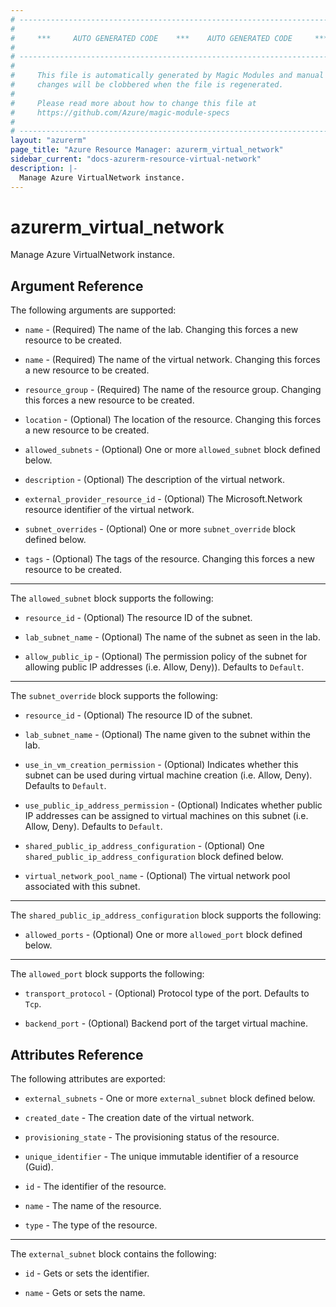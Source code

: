 ```yaml
---
# ----------------------------------------------------------------------------
#
#     ***     AUTO GENERATED CODE    ***    AUTO GENERATED CODE     ***
#
# ----------------------------------------------------------------------------
#
#     This file is automatically generated by Magic Modules and manual
#     changes will be clobbered when the file is regenerated.
#
#     Please read more about how to change this file at
#     https://github.com/Azure/magic-module-specs
#
# ----------------------------------------------------------------------------
layout: "azurerm"
page_title: "Azure Resource Manager: azurerm_virtual_network"
sidebar_current: "docs-azurerm-resource-virtual-network"
description: |-
  Manage Azure VirtualNetwork instance.
---
```


# azurerm_virtual_network

Manage Azure VirtualNetwork instance.


## Argument Reference

The following arguments are supported:

* `name` - (Required) The name of the lab. Changing this forces a new resource to be created.

* `name` - (Required) The name of the virtual network. Changing this forces a new resource to be created.

* `resource_group` - (Required) The name of the resource group. Changing this forces a new resource to be created.

* `location` - (Optional) The location of the resource. Changing this forces a new resource to be created.

* `allowed_subnets` - (Optional) One or more `allowed_subnet` block defined below.

* `description` - (Optional) The description of the virtual network.

* `external_provider_resource_id` - (Optional) The Microsoft.Network resource identifier of the virtual network.

* `subnet_overrides` - (Optional) One or more `subnet_override` block defined below.

* `tags` - (Optional) The tags of the resource. Changing this forces a new resource to be created.

---

The `allowed_subnet` block supports the following:

* `resource_id` - (Optional) The resource ID of the subnet.

* `lab_subnet_name` - (Optional) The name of the subnet as seen in the lab.

* `allow_public_ip` - (Optional) The permission policy of the subnet for allowing public IP addresses (i.e. Allow, Deny)). Defaults to `Default`.

---

The `subnet_override` block supports the following:

* `resource_id` - (Optional) The resource ID of the subnet.

* `lab_subnet_name` - (Optional) The name given to the subnet within the lab.

* `use_in_vm_creation_permission` - (Optional) Indicates whether this subnet can be used during virtual machine creation (i.e. Allow, Deny). Defaults to `Default`.

* `use_public_ip_address_permission` - (Optional) Indicates whether public IP addresses can be assigned to virtual machines on this subnet (i.e. Allow, Deny). Defaults to `Default`.

* `shared_public_ip_address_configuration` - (Optional) One `shared_public_ip_address_configuration` block defined below.

* `virtual_network_pool_name` - (Optional) The virtual network pool associated with this subnet.


---

The `shared_public_ip_address_configuration` block supports the following:

* `allowed_ports` - (Optional) One or more `allowed_port` block defined below.


---

The `allowed_port` block supports the following:

* `transport_protocol` - (Optional) Protocol type of the port. Defaults to `Tcp`.

* `backend_port` - (Optional) Backend port of the target virtual machine.

## Attributes Reference

The following attributes are exported:

* `external_subnets` - One or more `external_subnet` block defined below.

* `created_date` - The creation date of the virtual network.

* `provisioning_state` - The provisioning status of the resource.

* `unique_identifier` - The unique immutable identifier of a resource (Guid).

* `id` - The identifier of the resource.

* `name` - The name of the resource.

* `type` - The type of the resource.


---

The `external_subnet` block contains the following:

* `id` - Gets or sets the identifier.

* `name` - Gets or sets the name.
